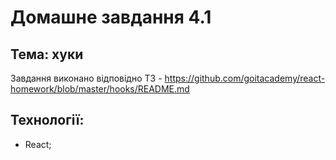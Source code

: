 # Домашне завдання 4.1

## Тема: хуки

Завдання виконано відповідно ТЗ -
https://github.com/goitacademy/react-homework/blob/master/hooks/README.md

## Технології:

- React;
